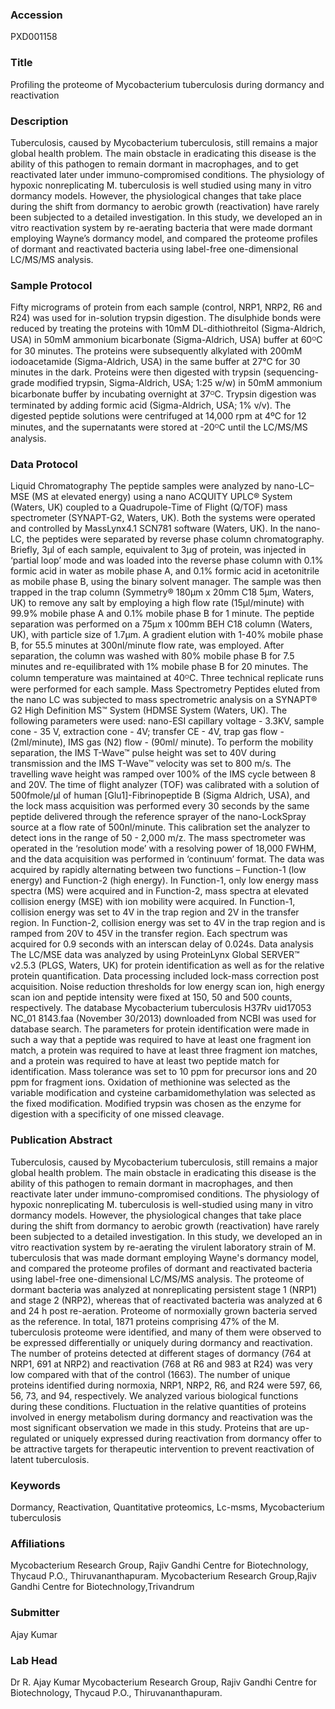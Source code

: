 ### Accession
PXD001158

### Title
Profiling the proteome of Mycobacterium tuberculosis during dormancy and reactivation

### Description
Tuberculosis, caused by Mycobacterium tuberculosis, still remains a major global health problem. The main obstacle in eradicating this disease is the ability of this pathogen to remain dormant in macrophages, and to get reactivated later under immuno-compromised conditions. The physiology of hypoxic nonreplicating M. tuberculosis is well studied using many in vitro dormancy models. However, the physiological changes that take place during the shift from dormancy to aerobic growth (reactivation) have rarely been subjected to a detailed investigation. In this study, we developed an in vitro reactivation system by re-aerating bacteria that were made dormant employing Wayne’s dormancy model, and compared the proteome profiles of dormant and reactivated bacteria using label-free one-dimensional LC/MS/MS analysis.

### Sample Protocol
Fifty micrograms of protein from each sample (control, NRP1, NRP2, R6 and R24) was used for in-solution trypsin digestion. The disulphide bonds were reduced by treating the proteins with 10mM DL-dithiothreitol (Sigma-Aldrich, USA) in 50mM ammonium bicarbonate (Sigma-Aldrich, USA) buffer at 60ᴼC for 30 minutes. The proteins were subsequently alkylated with 200mM iodoacetamide (Sigma-Aldrich, USA) in the same buffer at 27°C for 30 minutes in the dark. Proteins were then digested with trypsin (sequencing-grade modified trypsin, Sigma-Aldrich, USA; 1:25 w/w) in 50mM ammonium bicarbonate buffer by incubating overnight at 37ᴼC. Trypsin digestion was terminated by adding formic acid (Sigma-Aldrich, USA; 1% v/v). The digested peptide solutions were centrifuged at 14,000 rpm at 4ºC for 12 minutes, and the supernatants were stored at -20ᴼC until the LC/MS/MS analysis.

### Data Protocol
Liquid Chromatography The peptide samples were analyzed by nano-LC–MSE (MS at elevated energy) using a nano ACQUITY UPLC® System (Waters, UK) coupled to a Quadrupole-Time of Flight (Q/TOF) mass spectrometer (SYNAPT-G2, Waters, UK). Both the systems were operated and controlled by MassLynx4.1 SCN781 software (Waters, UK). In the nano-LC, the peptides were separated by reverse phase column chromatography. Briefly, 3µl of each sample, equivalent to 3µg of protein, was injected in ‘partial loop’ mode and was loaded into the reverse phase column with 0.1% formic acid in water as mobile phase A, and 0.1% formic acid in acetonitrile as mobile phase B, using the binary solvent manager. The sample was then trapped in the trap column (Symmetry® 180µm x 20mm C18 5µm, Waters, UK) to remove any salt by employing a high flow rate (15µl/minute) with 99.9% mobile phase A and 0.1% mobile phase B for 1 minute. The peptide separation was performed on a 75µm x 100mm BEH C18 column (Waters, UK), with particle size of 1.7µm.  A gradient elution with 1-40% mobile phase B, for 55.5 minutes at 300nl/minute flow rate, was employed. After separation, the column was washed with 80% mobile phase B for 7.5 minutes and re-equilibrated with 1% mobile phase B for 20 minutes. The column temperature was maintained at 40ᴼC. Three technical replicate runs were performed for each sample. Mass Spectrometry Peptides eluted from the nano LC was subjected to mass spectrometric analysis on a SYNAPT® G2 High Definition MS™ System (HDMSE System (Waters, UK). The following parameters were used: nano-ESI capillary voltage - 3.3KV, sample cone - 35 V, extraction cone - 4V; transfer CE - 4V, trap gas flow - (2ml/minute), IMS gas (N2) flow - (90ml/ minute). To perform the mobility separation, the IMS T-Wave™ pulse height was set to 40V during transmission and the IMS T-Wave™ velocity was set to 800 m/s. The travelling wave height was ramped over 100% of the IMS cycle between 8 and 20V. The time of flight analyzer (TOF) was calibrated with a solution of 500fmole/µl of human [Glu1]-Fibrinopeptide B (Sigma Aldrich, USA), and the lock mass acquisition was performed every 30 seconds by the same peptide delivered through the reference sprayer of the nano-LockSpray source at a flow rate of 500nl/minute. This calibration set the analyzer to detect ions in the range of 50 - 2,000 m/z. The mass spectrometer was operated in the ‘resolution mode’ with a resolving power of 18,000 FWHM, and the data acquisition was performed in ‘continuum’ format. The data was acquired by rapidly alternating between two functions – Function-1 (low energy) and Function-2 (high energy). In Function-1, only low energy mass spectra (MS) were acquired and in Function-2, mass spectra at elevated collision energy (MSE) with ion mobility were acquired. In Function-1, collision energy was set to 4V in the trap region and 2V in the transfer region. In Function-2, collision energy was set to 4V in the trap region and is ramped from 20V to 45V in the transfer region. Each spectrum was acquired for 0.9 seconds with an interscan delay of 0.024s.  Data analysis The LC/MSE data was analyzed by using ProteinLynx Global SERVER™ v2.5.3 (PLGS, Waters, UK) for protein identification as well as for the relative protein quantification. Data processing included lock-mass correction post acquisition. Noise reduction thresholds for low energy scan ion, high energy scan ion and peptide intensity were fixed at 150, 50 and 500 counts, respectively. The database Mycobacterium tuberculosis H37Rv uid17053 NC_01 8143.faa (November 30/2013) downloaded from NCBI was used for database search. The parameters for protein identification were made in such a way that a peptide was required to have at least one fragment ion match, a protein was required to have at least three fragment ion matches, and a protein was required to have at least two peptide match for identification. Mass tolerance was set to 10 ppm for precursor ions and 20 ppm for fragment ions. Oxidation of methionine was selected as the variable modification and cysteine carbamidomethylation was selected as the fixed modification. Modified trypsin was chosen as the enzyme for digestion with a specificity of one missed cleavage.

### Publication Abstract
Tuberculosis, caused by Mycobacterium tuberculosis, still remains a major global health problem. The main obstacle in eradicating this disease is the ability of this pathogen to remain dormant in macrophages, and then reactivate later under immuno-compromised conditions. The physiology of hypoxic nonreplicating M. tuberculosis is well-studied using many in vitro dormancy models. However, the physiological changes that take place during the shift from dormancy to aerobic growth (reactivation) have rarely been subjected to a detailed investigation. In this study, we developed an in vitro reactivation system by re-aerating the virulent laboratory strain of M. tuberculosis that was made dormant employing Wayne's dormancy model, and compared the proteome profiles of dormant and reactivated bacteria using label-free one-dimensional LC/MS/MS analysis. The proteome of dormant bacteria was analyzed at nonreplicating persistent stage 1 (NRP1) and stage 2 (NRP2), whereas that of reactivated bacteria was analyzed at 6 and 24 h post re-aeration. Proteome of normoxially grown bacteria served as the reference. In total, 1871 proteins comprising 47% of the M. tuberculosis proteome were identified, and many of them were observed to be expressed differentially or uniquely during dormancy and reactivation. The number of proteins detected at different stages of dormancy (764 at NRP1, 691 at NRP2) and reactivation (768 at R6 and 983 at R24) was very low compared with that of the control (1663). The number of unique proteins identified during normoxia, NRP1, NRP2, R6, and R24 were 597, 66, 56, 73, and 94, respectively. We analyzed various biological functions during these conditions. Fluctuation in the relative quantities of proteins involved in energy metabolism during dormancy and reactivation was the most significant observation we made in this study. Proteins that are up-regulated or uniquely expressed during reactivation from dormancy offer to be attractive targets for therapeutic intervention to prevent reactivation of latent tuberculosis.

### Keywords
Dormancy, Reactivation, Quantitative proteomics, Lc-msms, Mycobacterium tuberculosis

### Affiliations
Mycobacterium Research Group, Rajiv Gandhi Centre for Biotechnology, Thycaud P.O., Thiruvananthapuram.
Mycobacterium Research Group,Rajiv Gandhi Centre for Biotechnology,Trivandrum


### Submitter
Ajay Kumar

### Lab Head
Dr R. Ajay Kumar
Mycobacterium Research Group, Rajiv Gandhi Centre for Biotechnology, Thycaud P.O., Thiruvananthapuram.


